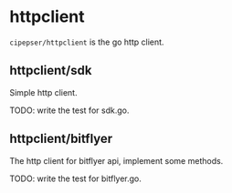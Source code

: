 # httpclient
`cipepser/httpclient` is the go http client.


## httpclient/sdk

Simple http client.

TODO: write the test for sdk.go.
 

## httpclient/bitflyer

The http client for bitflyer api, implement some methods.

TODO: write the test for bitflyer.go.


